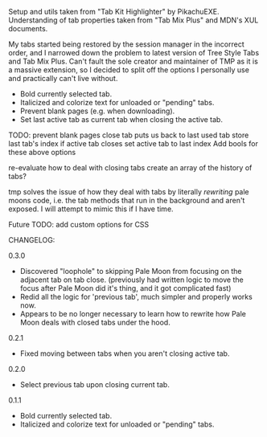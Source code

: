 Setup and utils taken from "Tab Kit Highlighter" by PikachuEXE.
Understanding of tab properties taken from "Tab Mix Plus" and MDN's XUL documents.

My tabs started being restored by the session manager in the incorrect order, and I narrowed down the problem to latest version of Tree Style Tabs and Tab Mix Plus. Can't fault the sole creator and maintainer of TMP as it is a massive extension, so I decided to split off the options I personally use and practically can't live without.

- Bold currently selected tab.
- Italicized and colorize text for unloaded or "pending" tabs.
- Prevent blank pages (e.g. when downloading).
- Set last active tab as current tab when closing the active tab.

TODO:
prevent blank pages
close tab puts us back to last used tab
	store last tab's index
	if active tab closes
	set active tab to last index
Add bools for these above options

re-evaluate how to deal with closing tabs
	create an array of the history of tabs?

tmp solves the issue of how they deal with tabs by literally _rewriting_ pale moons code, i.e. the tab methods that run in the background and aren't exposed. I will attempt to mimic this if I have time.

Future TODO:
add custom options for CSS

CHANGELOG:

0.3.0
- Discovered "loophole" to skipping Pale Moon from focusing on the adjacent tab on tab close. (previously had written logic to move the focus after Pale Moon did it's thing, and it got complicated fast)
- Redid all the logic for 'previous tab', much simpler and properly works now.
- Appears to be no longer necessary to learn how to rewrite how Pale Moon deals with closed tabs under the hood.

0.2.1
- Fixed moving between tabs when you aren't closing active tab.

0.2.0
- Select previous tab upon closing current tab.

0.1.1
- Bold currently selected tab.
- Italicized and colorize text for unloaded or "pending" tabs.